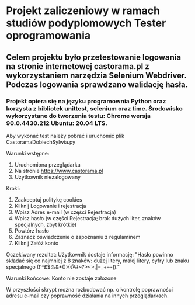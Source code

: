 # Projekt zaliczeniowy w ramach studiów podyplomowych Tester oprogramowania

## Celem projektu było przetestowanie logowania na stronie internetowej castorama.pl z wykorzystaniem narzędzia Selenium Webdriver. Podczas logowania sprawdzano walidację hasła.

### Projekt opiera się na języku programownia Python oraz korzysta z bibliotek unittest, selenium oraz time.  Środowisko wykorzystane do tworzenia testu: Chrome wersja 90.0.4430.212 Ubuntu: 20.04 LTS.

Aby wykonać test należy pobrać i uruchomić plik CastoramaDobiechSylwia.py

Warunki wstępne:
1. Uruchomiona przeglądarka
2. Na stronie https://www.castorama.pl
3. Użytkownik niezalogowany

Kroki:
1. Zaakceptuj politykę cookies
2. Kliknij Logowanie i rejestracja
3. Wpisz Adres e-mail (w części Rejestracja)
4. Wpisz hasło (w części Rejestracja; brak dużych liter, znaków specjalnych, zbyt krótkie)
5. Powtórz hasło
6. Zaznacz oświadczenie o zapoznaniu z regulaminem
7. Kliknij Załóż konto

Oczekiwany rezultat:
Użytkownik dostaje informację: "Hasło powinno składać się co najmniej z 8 znaków: dużej litery, małej litery, cyfry lub znaku specjalnego (!\'^£$%&*()}{@#~?><>,|=_+¬-])."

Warunki końcowe:
Konto nie zostaje założone


W przyszłości skrypt można rozbudować np. o kontrolę poprawności adresu e-mail czy poprawność działania na innych przeglądarkach. 
